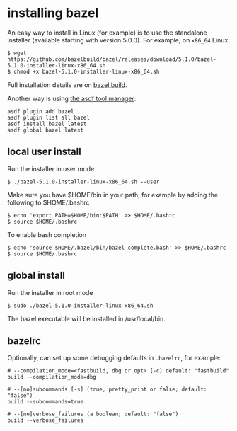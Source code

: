 # installing bazel

An easy way to install in Linux (for example) is to use the standalone installer (available starting with version 5.0.0).
For example, on ```x86_64``` Linux:
```
$ wget https://github.com/bazelbuild/bazel/releases/download/5.1.0/bazel-5.1.0-installer-linux-x86_64.sh
$ chmod +x bazel-5.1.0-installer-linux-x86_64.sh 
```

Full installation details are on [bazel.build](https://bazel.build/install).

Another way is using [the asdf tool manager](https://asdf-vm.com/guide/getting-started.html):

```
asdf plugin add bazel
asdf plugin list all bazel
asdf install bazel latest
asdf global bazel latest
```

## local user install

Run the installer in user mode
```
$ ./bazel-5.1.0-installer-linux-x86_64.sh --user
```

Make sure you have $HOME/bin in your path, for example by adding the following to $HOME/.bashrc
```
$ echo 'export PATH=$HOME/bin:$PATH' >> $HOME/.bashrc
$ source $HOME/.bashrc
```

To enable bash completion
```
$ echo 'source $HOME/.bazel/bin/bazel-complete.bash' >> $HOME/.bashrc
$ source $HOME/.bashrc
```

## global install

Run the installer in root mode
```
$ sudo ./bazel-5.1.0-installer-linux-x86_64.sh
```

The bazel executable will be installed in /usr/local/bin.

## bazelrc

Optionally, can set up some debugging defaults in ```.bazelrc```, for example:
```
# --compilation_mode=<fastbuild, dbg or opt> [-c] default: "fastbuild"
build --compilation_mode=dbg

# --[no]subcommands [-s] (true, pretty_print or false; default: "false")
build --subcommands=true

# --[no]verbose_failures (a boolean; default: "false")
build --verbose_failures
```
